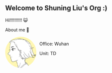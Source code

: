 ## Welcome to Shuning Liu's Org :)  

Hi!!!!!!!!!! 😺

About me 🖖

<div style="display: flex">
    <img src="assets/my-avatar.jpg" alt="avatar" title="💖" width="100" height="100" style="border-radius: 50%" />
    <div style="margin-left: 10px">
        <p>Office: Wuhan</p>
        <p>Unit: TD</p>
    </div>
</div>

